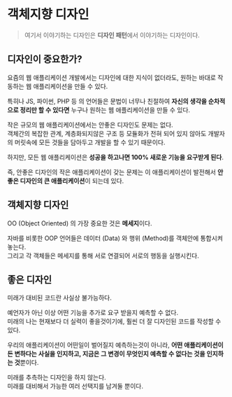 # 객체지향 디자인

> 여기서 이야기하는 디자인은 **디자인 패턴**에서 이야기하는 디자인이다.



## 디자인이 중요한가?

요즘의 웹 애플리케이션 개발에서는 디자인에 대한 지식이 없더라도, 원하는 바대로 작동하는 웹 애플리케이션을 만들 수 있다.  
  
특히나 JS, 파이썬, PHP 등 의 언어들은 문법이 너무나 친절하여 **자신의 생각을 순차적으로 정리만 할 수 있다면** 누구나 원하는 웹 애플리케이션을 만들 수 있다.  
  
작은 규모의 웹 애플리케이션에서는 안좋은 디자인도 문제는 없다.  
객체간의 복잡한 관계, 계층화되지않은 구조 등 모듈화가 전혀 되어 있지 않아도 개발자의 머릿속에 모든 것들을 담아두고 개발을 할 수 있기 때문이다.  
  
하지만, 모든 웹 애플리케이션은 **성공을 하고나면 100% 새로운 기능을 요구받게 된다**.  
  
즉, 안좋은 디자인의 작은 애플리케이션이 갖는 문제는 이 애플리케이션이 발전해서 **안좋은 디자인의 큰 애플리케이션**이 되는데 있다.  
  


## 객체지향 디자인

OO (Object Oriented) 의 가장 중요한 것은 **메세지**이다.  


자바를 비롯한 OOP 언어들은 데이터 (Data) 와 행위 (Method)를 객체안에 통합시켜놓는다.  
그리고 각 객체들은 메세지를 통해 서로 연결되어 서로의 행동을 실행시킨다.  

## 좋은 디자인

미래가 대비된 코드란 사실상 불가능하다.  

예언자가 아닌 이상 어떤 기능을 추가로 요구 받을지 예측할 수 없다.  
미래의 나는 현재보다 더 실력이 좋을것이기에, 훨씬 더 잘 디자인된 코드를 작성할 수 있다.

우리의 애플리케이션이 어떤일이 벌어질지 예측하는것이 아니라, **어떤 애플리케이션이든 변하다는 사실을 인지하고, 지금은 그 변경이 무엇인지 예측할 수 없다는 것을 인지하는 것**뿐이다.  
  
미래를 추측하는 디자인을 하지 않는다.  
미래를 대비해서 가능한 여러 선택지를 남겨둘 뿐이다.